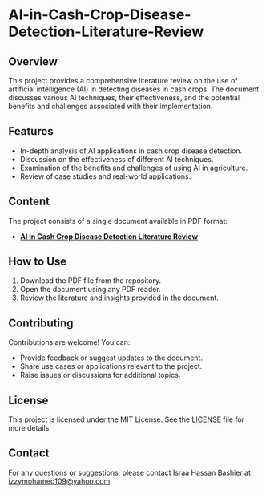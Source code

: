 # AI-in-Cash-Crop-Disease-Detection-Literature-Review

## Overview
This project provides a comprehensive literature review on the use of artificial intelligence (AI) in detecting diseases in cash crops. The document discusses various AI techniques, their effectiveness, and the potential benefits and challenges associated with their implementation.

## Features
- In-depth analysis of AI applications in cash crop disease detection.
- Discussion on the effectiveness of different AI techniques.
- Examination of the benefits and challenges of using AI in agriculture.
- Review of case studies and real-world applications.

## Content
The project consists of a single document available in PDF format:
- **[AI in Cash Crop Disease Detection Literature Review](AI-in-Cash-Crop-Disease-Detection-Literature-Review.pdf)**

## How to Use
1. Download the PDF file from the repository.
2. Open the document using any PDF reader.
3. Review the literature and insights provided in the document.

## Contributing
Contributions are welcome! You can:
- Provide feedback or suggest updates to the document.
- Share use cases or applications relevant to the project.
- Raise issues or discussions for additional topics.

## License
This project is licensed under the MIT License. See the [LICENSE](LICENSE) file for more details.

## Contact
For any questions or suggestions, please contact Israa Hassan Bashier at izzymohamed109@yahoo.com.
